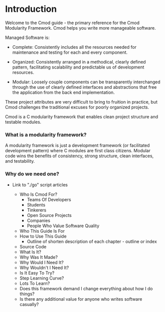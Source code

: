# Introduction

Welcome to the Cmod guide - the primary reference for the Cmod Modularity Framework. Cmod helps you write more manageable software.

Managed Software is:
- Complete: Consistently includes all the resources needed for maintenance and testing for each and every component.

- Organized: Consistently arranged in a methodical, clearly defined pattern, facilitating scalability and predictable us of development resources.

- Modular: Loosely couple components can be transparently interchanged through the use of clearly defined interfaces and abstractions that free the application from the back end implementation.

These project attributes are very difficult to bring to fruition in practice, but Cmod challenges the traditional excuses for poorly organized projects.

Cmod is a C modularity framework that enables clean project structure and testable modules.

### What is a modularity framework?
A modularity framework is just a development framework (or facilitated development pattern) where C modules are first class citizens. Modular code wins the benefits of consistency, strong structure, clean interfaces, and testability.

### Why do we need one?

- Link to "./go" script articles

  - Who Is Cmod For?
    - Teams Of Developers
    - Students
    - Tinkerers
    - Open Source Projects
    - Companies
    - People Who Value Software Quality
  - Who This Guide Is For
  - How to Use This Guide
    - Outline of shorten description of each chapter - outline or index
  - Source Code
  - What Is It?
  - Why Was It Made?
  - Why Would I Need It?
  - Why Wouldn't I Need It?
  - Is It Easy To Try?
  - Step Learning Curve?
  - Lots To Learn?
  - Does this framework demand I change everything about how I do things?
  - Is there any additional value for anyone who writes software casually?
